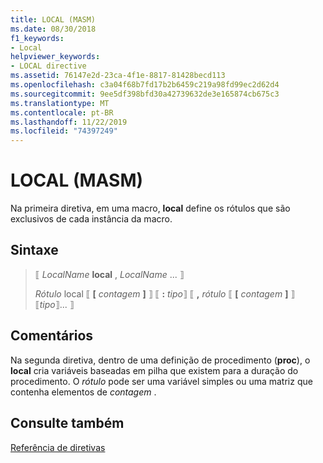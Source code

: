 ```yaml
---
title: LOCAL (MASM)
ms.date: 08/30/2018
f1_keywords:
- Local
helpviewer_keywords:
- LOCAL directive
ms.assetid: 76147e2d-23ca-4f1e-8817-81428becd113
ms.openlocfilehash: c3a04f68b7fd17b2b6459c219a98fd99ec2d62d4
ms.sourcegitcommit: 9ee5df398bfd30a42739632de3e165874cb675c3
ms.translationtype: MT
ms.contentlocale: pt-BR
ms.lasthandoff: 11/22/2019
ms.locfileid: "74397249"
---
```

# <a name="local-masm"></a>LOCAL (MASM)

Na primeira diretiva, em uma macro, **local** define os rótulos que são exclusivos de cada instância da macro.

## <a name="syntax"></a>Sintaxe

> ⟦ *LocalName* **local** , *LocalName* ... ⟧
>
> *Rótulo* local ⟦ __\[__ *contagem* __]__ ⟧ ⟦ __:__ *tipo*⟧ ⟦ __,__ *rótulo* ⟦ __\[__ *contagem* __]__ ⟧ ⟦*tipo*⟧... ⟧

## <a name="remarks"></a>Comentários

Na segunda diretiva, dentro de uma definição de procedimento (**proc**), o **local** cria variáveis baseadas em pilha que existem para a duração do procedimento. O *rótulo* pode ser uma variável simples ou uma matriz que contenha elementos de *contagem* .

## <a name="see-also"></a>Consulte também

[Referência de diretivas](directives-reference.md)

